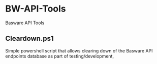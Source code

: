 # BW-API-Tools
Basware API Tools

## Cleardown.ps1
Simple powershell script that allows clearing down of the Basware API endpoints database as part of testing/development,
